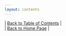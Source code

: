 ```yaml
---
layout: contents
---
```




| [Back to Table of Contents](../table_of_contents.md) | <br/>
| [Back to Home Page](../index.md) |
